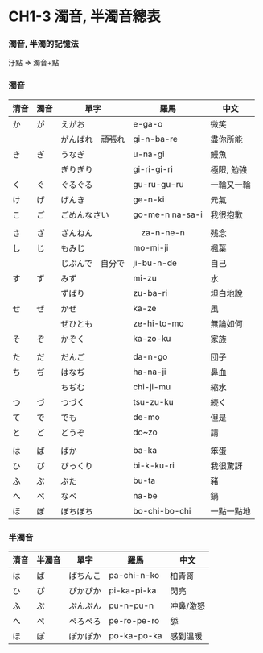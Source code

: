 # CH1-3 濁音, 半濁音總表

### 濁音, 半濁的記憶法

汙點  => 濁音+點 

### 濁音

| 清音 | 濁音 | 單字 | 羅馬 | 中文 |
| ----- | ----- | ----- | ----- | ----- |
| か | が | えがお | e-ga-o | 微笑 |
|    |    | がんばれ　頑張れ | gi-n-ba-re | 盡你所能 |
| き | ぎ | うなぎ | u-na-gi | 鰻魚 |
|    |    | ぎりぎり | gi-ri-gi-ri | 極限, 勉強 |
| く | ぐ | ぐるぐる | gu-ru-gu-ru | 一輪又一輪 |
| け | げ | げんき | ge-n-ki | 元氣 |
| こ | ご | ごめんなさい | go-me-n na-sa-i | 我很抱歉 |
||||||
| さ | ざ | ざんねん |　za-n-ne-n  | 残念 |
| し | じ | もみじ | mo-mi-ji | 楓葉 |
|    |    | じぶんで　自分で | ji-bu-n-de | 自己 |
| す | ず | みず | mi-zu | 水 |
|   |    | ずばり | zu-ba-ri | 坦白地說 |
| せ | ぜ | かぜ | ka-ze | 風 |
| 　 | 　 | ぜひとも | ze-hi-to-mo | 無論如何 |
| そ | ぞ | かぞく | ka-zo-ku | 家族 |
||||||
| た | だ | だんご | da-n-go | 団子 |
| ち | ぢ | はなぢ | ha-na-ji | 鼻血 |
| 　 | 　 | ちぢむ | chi-ji-mu | 縮水 |
| つ | づ | つづく | tsu-zu-ku | 続く |
| て | で | でも | de-mo | 但是 |
| と | ど | どうぞ | do~zo | 請 |
||||||
| は | ば | ばか | ba-ka | 笨蛋 |
| ひ | び | びっくり | bi-k-ku-ri | 我很驚訝 |
| ふ | ぶ | ぶた | bu-ta | 豬 |
| へ | べ | なべ | na-be | 鍋 |
| ほ | ぼ | ぼちぼち | bo-chi-bo-chi | 一點一點地 |

### 半濁音

| 清音 | 半濁音 | 單字 | 羅馬 | 中文 |
| ----- | ----- | ----- | ----- | ----- |
| は | ぱ | ぱちんこ | pa-chi-n-ko | 柏青哥 |
| ひ | ぴ | ぴかぴか | pi-ka-pi-ka | 閃亮 |
| ふ | ぷ | ぷんぷん | pu-n-pu-n | 冲鼻/激怒 |
| へ | ぺ | ぺろぺろ | pe-ro-pe-ro | 舔 |
| ほ | ぽ | ぽかぽか | po-ka-po-ka | 感到溫暖 |